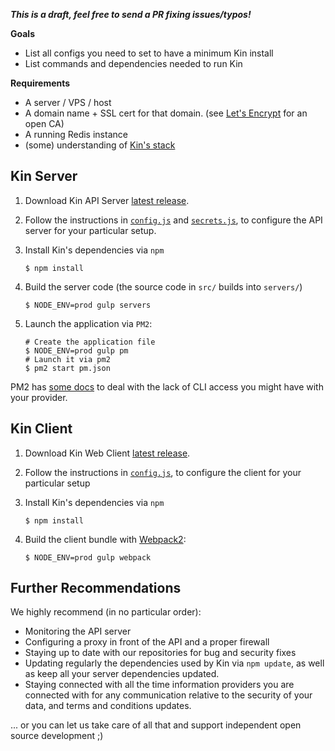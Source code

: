 ***This is a draft, feel free to send a PR fixing issues/typos!***

**Goals**
* List all configs you need to set to have a minimum Kin install
* List commands and dependencies needed to run Kin

**Requirements**
* A server / VPS / host
* A domain name + SSL cert for that domain. (see [Let's Encrypt](https://letsencrypt.org/) for an open CA)
* A running Redis instance
* (some) understanding of [Kin's stack](architecture.md)

## Kin Server ##
1. Download Kin API Server [latest release](https://github.com/kintoday/kin-api-server/releases/latest).
2. Follow the instructions in [`config.js`](https://github.com/KinToday/kin-api-server/blob/master/src/api_server/config.js) and [`secrets.js`](https://github.com/KinToday/kin-api-server/blob/master/src/api_server/secrets.js), to configure the API server for your particular setup.
3. Install Kin's dependencies via `npm`

    ~~~~
    $ npm install
    ~~~~

4. Build the server code (the source code in `src/` builds into `servers/`)

    ~~~~
    $ NODE_ENV=prod gulp servers
    ~~~~

5. Launch the application via `PM2`:

    ~~~~
    # Create the application file
    $ NODE_ENV=prod gulp pm
    # Launch it via pm2
    $ pm2 start pm.json
    ~~~~

PM2 has [some docs](http://pm2.keymetrics.io/docs/usage/use-pm2-with-cloud-providers/) to deal with the lack of CLI access you might have with your provider.

## Kin Client ##
1. Download Kin Web Client [latest release](https://github.com/kintoday/kin-api-server/releases/latest).
2. Follow the instructions in [`config.js`](https://github.com/KinToday/kin-web-client/blob/master/src/client/config.js), to configure the client for your particular setup
3. Install Kin's dependencies via `npm`

    ~~~~~
    $ npm install
    ~~~~~

4. Build the client bundle with [Webpack2](https://webpack.github.io/):

    ~~~~
    $ NODE_ENV=prod gulp webpack
    ~~~~

## Further Recommendations ##

We highly recommend (in no particular order):
* Monitoring the API server
* Configuring a proxy in front of the API and a proper firewall
* Staying up to date with our repositories for bug and security fixes
* Updating regularly the dependencies used by Kin via `npm update`, as well as keep all your server dependencies updated.
* Staying connected with all the time information providers you are connected with for any communication relative to the security of your data, and terms and conditions updates.

... or you can let us take care of all that and support independent open source development ;)

